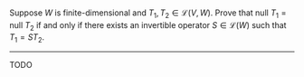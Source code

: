 Suppose $W$ is finite-dimensional and $T_1,T_2 \in \mathcal L(V,W)$. Prove that $\text{null }T_1 = \text{null }T_2$ if and only if there exists an invertible operator $S \in \mathcal L(W)$ such that $T_1 = ST_2$.

---

TODO